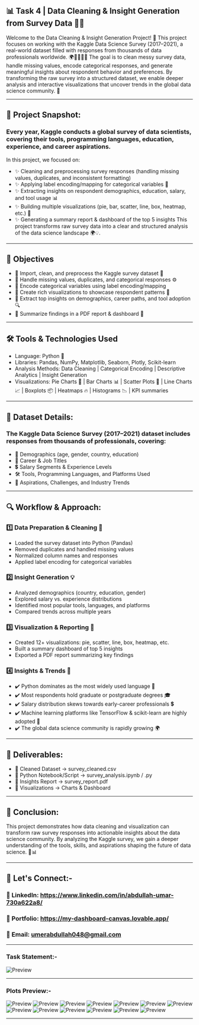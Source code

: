 ## 📊 Task 4 | Data Cleaning & Insight Generation from Survey Data 🧹✨
Welcome to the Data Cleaning & Insight Generation Project! 🎉 This project focuses on working with the Kaggle Data Science Survey (2017–2021), a real-world dataset filled with responses from thousands of data professionals worldwide. 🌍👨‍💻👩‍💻
The goal is to clean messy survey data, handle missing values, encode categorical responses, and generate meaningful insights about respondent behavior and preferences. By transforming the raw survey into a structured dataset, we enable deeper analysis and interactive visualizations that uncover trends in the global data science community. 🚀

---

## 🌟 Project Snapshot:
### Every year, Kaggle conducts a global survey of data scientists, covering their tools, programming languages, education, experience, and career aspirations.
In this project, we focused on:
- ✨ Cleaning and preprocessing survey responses (handling missing values, duplicates, and inconsistent formatting)
- ✨ Applying label encoding/mapping for categorical variables 🔡
- ✨ Extracting insights on respondent demographics, education, salary, and tool usage 📊
- ✨ Building multiple visualizations (pie, bar, scatter, line, box, heatmap, etc.) 🎨
- ✨ Generating a summary report & dashboard of the top 5 insights
This project transforms raw survey data into a clear and structured analysis of the data science landscape 🌍💡.

---


## 🎯 Objectives
- 🔹 Import, clean, and preprocess the Kaggle survey dataset 🧹
- 🔹 Handle missing values, duplicates, and categorical responses ⚙️
- 🔹 Encode categorical variables using label encoding/mapping
- 🔹 Create rich visualizations to showcase respondent patterns 🎨
- 🔹 Extract top insights on demographics, career paths, and tool adoption 🔍
- 🔹 Summarize findings in a PDF report & dashboard 📑

---

## 🛠️ Tools & Technologies Used
- Language: Python 🐍
- Libraries: Pandas, NumPy, Matplotlib, Seaborn, Plotly, Scikit-learn
- Analysis Methods: Data Cleaning | Categorical Encoding | Descriptive Analytics | Insight Generation
- Visualizations: Pie Charts 🥧 | Bar Charts 📊 | Scatter Plots 🎯 | Line Charts 📈 | Boxplots 📦 | Heatmaps 🔥 | Histograms 📉 | KPI summaries
---

## 📂 Dataset Details:
### The Kaggle Data Science Survey (2017–2021) dataset includes responses from thousands of professionals, covering:
- 👤 Demographics (age, gender, country, education)
- 💼 Career & Job Titles
- 💲 Salary Segments & Experience Levels
- 🛠️ Tools, Programming Languages, and Platforms Used
- 🎯 Aspirations, Challenges, and Industry Trends


---


## 🔍 Workflow & Approach:
### 1️⃣ Data Preparation & Cleaning 🧹
- Loaded the survey dataset into Python (Pandas)
- Removed duplicates and handled missing values
- Normalized column names and responses
- Applied label encoding for categorical variables
### 2️⃣ Insight Generation 💡
- Analyzed demographics (country, education, gender)
- Explored salary vs. experience distributions
- Identified most popular tools, languages, and platforms
- Compared trends across multiple years
### 3️⃣ Visualization & Reporting 🎨
- Created 12+ visualizations: pie, scatter, line, box, heatmap, etc.
- Built a summary dashboard of top 5 insights
- Exported a PDF report summarizing key findings
### 4️⃣ Insights & Trends 📝
- ✔️ Python dominates as the most widely used language 🐍
- ✔️ Most respondents hold graduate or postgraduate degrees 🎓
- ✔️ Salary distribution skews towards early-career professionals 💲
- ✔️ Machine learning platforms like TensorFlow & scikit-learn are highly adopted 🔧
- ✔️ The global data science community is rapidly growing 🌍

---

## 📑 Deliverables:
- 📌 Cleaned Dataset → survey_cleaned.csv
- 📌 Python Notebook/Script → survey_analysis.ipynb / .py
- 📌 Insights Report → survey_report.pdf
- 📌 Visualizations → Charts & Dashboard

---


## 🚀 Conclusion:
This project demonstrates how data cleaning and visualization can transform raw survey responses into actionable insights about the data science community. By analyzing the Kaggle survey, we gain a deeper understanding of the tools, skills, and aspirations shaping the future of data science. 🌟📊


---

## 🔗 Let's Connect:-
### 💼 LinkedIn: https://www.linkedin.com/in/abdullah-umar-730a622a8/
### 💼 Portfolio: https://my-dashboard-canvas.lovable.app/
### 📧 Email: umerabdullah048@gmail.com

---

### Task Statement:-
![Preview](https://github.com/Abdullah321Umar/ElevvoPathways-DataAnalytics_Internship-TASK3/blob/main/Task%203.png)


---

### Plots Preview:-
![Preview](https://github.com/Abdullah321Umar/ElevvoPathways-DataAnalytics_Internship-TASK3/blob/main/chart_corr_heatmap.png)
![Preview](https://github.com/Abdullah321Umar/ElevvoPathways-DataAnalytics_Internship-TASK3/blob/main/chart_countries_pie.png)
![Preview](https://github.com/Abdullah321Umar/ElevvoPathways-DataAnalytics_Internship-TASK3/blob/main/chart_cumulative_by_year_area.png)
![Preview](https://github.com/Abdullah321Umar/ElevvoPathways-DataAnalytics_Internship-TASK3/blob/main/chart_education_bar.png)
![Preview](https://github.com/Abdullah321Umar/ElevvoPathways-DataAnalytics_Internship-TASK3/blob/main/chart_education_by_job_stacked.png)
![Preview](https://github.com/Abdullah321Umar/ElevvoPathways-DataAnalytics_Internship-TASK3/blob/main/chart_gender_pie.png)
![Preview](https://github.com/Abdullah321Umar/ElevvoPathways-DataAnalytics_Internship-TASK3/blob/main/chart_jobs_bar.png)
![Preview](https://github.com/Abdullah321Umar/ElevvoPathways-DataAnalytics_Internship-TASK3/blob/main/chart_languages_hbar.png)
![Preview](https://github.com/Abdullah321Umar/ElevvoPathways-DataAnalytics_Internship-TASK3/blob/main/chart_respondents_by_year_line.png)
![Preview](https://github.com/Abdullah321Umar/ElevvoPathways-DataAnalytics_Internship-TASK3/blob/main/chart_top5_languages_donut.png)
![Preview](https://github.com/Abdullah321Umar/ElevvoPathways-DataAnalytics_Internship-TASK3/blob/main/chart_vizlibs_bar.png)
![Preview](https://github.com/Abdullah321Umar/ElevvoPathways-DataAnalytics_Internship-TASK3/blob/main/chart_yrs_experience_density.png)
![Preview](https://github.com/Abdullah321Umar/ElevvoPathways-DataAnalytics_Internship-TASK3/blob/main/chart_yrs_experience_hist.png)


---

